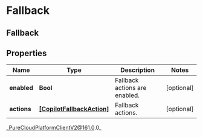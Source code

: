 # Fallback

## Fallback

## Properties

|Name | Type | Description | Notes|
|------------ | ------------- | ------------- | -------------|
| **enabled** | **Bool** | Fallback actions are enabled. | [optional] |
| **actions** | [**[CopilotFallbackAction]**](CopilotFallbackAction) | Fallback actions. | [optional] |



_PureCloudPlatformClientV2@161.0.0_
